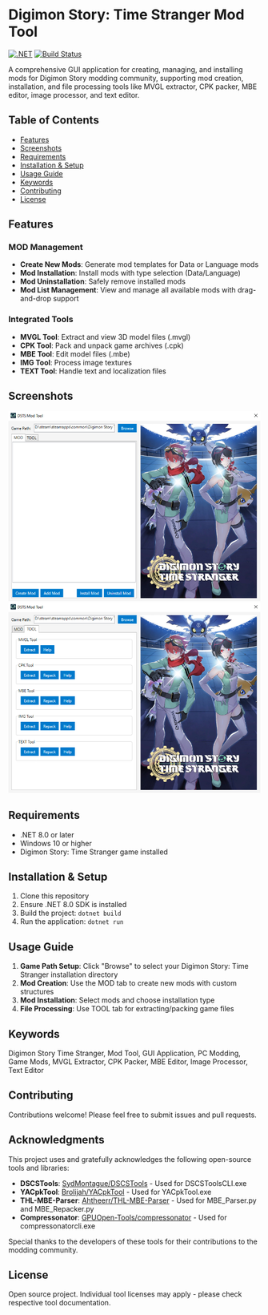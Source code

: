 # Digimon Story: Time Stranger Mod Tool

[![.NET](https://img.shields.io/badge/.NET-8.0-blue)](https://dotnet.microsoft.com/)
[![Build Status](https://github.com/YOUR_USERNAME/YOUR_REPO/actions/workflows/dotnet.yml/badge.svg)](https://github.com/YOUR_USERNAME/YOUR_REPO/actions/workflows/dotnet.yml)

A comprehensive GUI application for creating, managing, and installing mods for Digimon Story modding community, supporting mod creation, installation, and file processing tools like MVGL extractor, CPK packer, MBE editor, image processor, and text editor.

## Table of Contents

- [Features](#features)
- [Screenshots](#screenshots)
- [Requirements](#requirements)
- [Installation & Setup](#installation--setup)
- [Usage Guide](#usage-guide)
- [Keywords](#keywords)
- [Contributing](#contributing)
- [License](#license)

## Features

### MOD Management
- **Create New Mods**: Generate mod templates for Data or Language mods
- **Mod Installation**: Install mods with type selection (Data/Language)
- **Mod Uninstallation**: Safely remove installed mods
- **Mod List Management**: View and manage all available mods with drag-and-drop support

### Integrated Tools
- **MVGL Tool**: Extract and view 3D model files (.mvgl)
- **CPK Tool**: Pack and unpack game archives (.cpk)
- **MBE Tool**: Edit model files (.mbe)
- **IMG Tool**: Process image textures
- **TEXT Tool**: Handle text and localization files

## Screenshots

<!-- Add screenshots here -->
![Main Interface](screenshots/main.png)
![Mod Management](screenshots/mod-management.png)

## Requirements

- .NET 8.0 or later
- Windows 10 or higher
- Digimon Story: Time Stranger game installed

## Installation & Setup

1. Clone this repository
2. Ensure .NET 8.0 SDK is installed
3. Build the project: `dotnet build`
4. Run the application: `dotnet run`

## Usage Guide

1. **Game Path Setup**: Click "Browse" to select your Digimon Story: Time Stranger installation directory
2. **Mod Creation**: Use the MOD tab to create new mods with custom structures
3. **Mod Installation**: Select mods and choose installation type
4. **File Processing**: Use TOOL tab for extracting/packing game files

## Keywords

Digimon Story Time Stranger, Mod Tool, GUI Application, PC Modding, Game Mods, MVGL Extractor, CPK Packer, MBE Editor, Image Processor, Text Editor

## Contributing

Contributions welcome! Please feel free to submit issues and pull requests.

## Acknowledgments

This project uses and gratefully acknowledges the following open-source tools and libraries:

- **DSCSTools**: [SydMontague/DSCSTools](https://github.com/SydMontague/DSCSTools) - Used for DSCSToolsCLI.exe
- **YACpkTool**: [Brolijah/YACpkTool](https://github.com/Brolijah/YACpkTool) - Used for YACpkTool.exe
- **THL-MBE-Parser**: [Ahtheerr/THL-MBE-Parser](https://github.com/Ahtheerr/THL-MBE-Parser) - Used for MBE_Parser.py and MBE_Repacker.py
- **Compressonator**: [GPUOpen-Tools/compressonator](https://github.com/GPUOpen-Tools/compressonator) - Used for compressonatorcli.exe

Special thanks to the developers of these tools for their contributions to the modding community.

## License

Open source project. Individual tool licenses may apply - please check respective tool documentation.